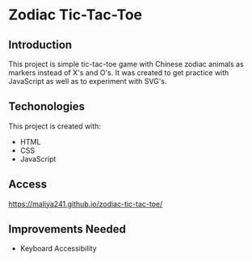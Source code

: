 # Zodiac Tic-Tac-Toe

## Introduction
This project is simple tic-tac-toe game with Chinese zodiac animals as markers instead of X's and O's. It was created to get practice with JavaScript as well as to experiment with SVG's. 

## Techonologies
This project is created with: 
* HTML
* CSS
* JavaScript

## Access
https://maliya241.github.io/zodiac-tic-tac-toe/

## Improvements Needed
* Keyboard Accessibility
